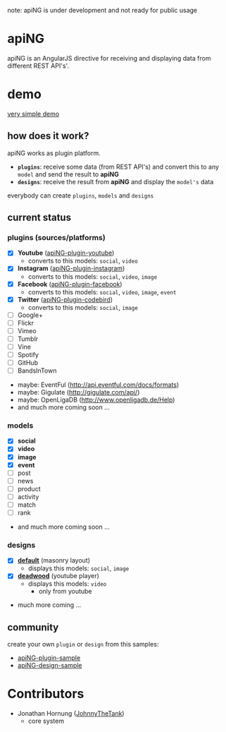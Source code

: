 note: apiNG is under development and not ready for public usage

# apiNG

apiNG is an AngularJS directive for receiving and displaying data from different REST API's'.

# demo
[very simple demo](http://johnnythetank.github.io/apiNG/#demo)

## how does it work?

apiNG works as plugin platform.
 - **`plugins`**: receive some data (from REST API's) and convert this to any `model` and send the result to **apiNG**
 - **`designs`**: receive the result from **apiNG** and display the `model's` data

everybody can create `plugins`, `models` and `designs`

## current status

### plugins (sources/platforms)
 - [x] **Youtube** ([apiNG-plugin-youtube](https://github.com/JohnnyTheTank/apiNG-plugin-youtube))
    - converts to this models: `social`, `video`
 - [x] **Instagram** ([apiNG-plugin-instagram](https://github.com/JohnnyTheTank/apiNG-plugin-instagram))
    - converts to this models: `social`, `video`, `image`
 - [x] **Facebook** ([apiNG-plugin-facebook](https://github.com/JohnnyTheTank/apiNG-plugin-facebook))
    - converts to this models: `social`, `video`, `image`, `event`
 - [x] **Twitter** ([apiNG-plugin-codebird](https://github.com/JohnnyTheTank/apiNG-plugin-codebird))
    - converts to this models: `social`, `image`
 - [ ] Google+
 - [ ] Flickr
 - [ ] Vimeo
 - [ ] Tumblr
 - [ ] Vine
 - [ ] Spotify
 - [ ] GitHub
 - [ ] BandsInTown
 - maybe: EventFul (http://api.eventful.com/docs/formats)
 - maybe: Gigulate (http://gigulate.com/api/)
 - maybe: OpenLigaDB (http://www.openligadb.de/Help)
 - and much more coming soon ...
    
### models
 - [x] **social**
 - [x] **video**
 - [x] **image**
 - [x] **event**
 - [ ] post
 - [ ] news
 - [ ] product
 - [ ] activity
 - [ ] match
 - [ ] rank
 - and much more coming soon ...
    
### designs
 - [x] **[default](https://github.com/JohnnyTheTank/apiNG-design-default)** (masonry layout)
    - displays this models: `social`, `image`
 - [x] **[deadwood](https://github.com/JohnnyTheTank/apiNG-design-deadwood)** (youtube player)
    - displays this models: `video`
        - only from youtube
 - much more coming ...
 
## community
create your own `plugin` or `design` from this samples:
- [apiNG-plugin-sample](https://github.com/JohnnyTheTank/apiNG-plugin-sample)
- [apiNG-design-sample](https://github.com/JohnnyTheTank/apiNG-design-sample)

# Contributors
- Jonathan Hornung ([JohnnyTheTank](https://github.com/JohnnyTheTank))
    - core system
